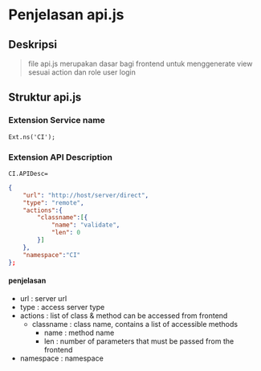 # Penjelasan api.js

## Deskripsi

> file api.js merupakan dasar bagi frontend untuk menggenerate view sesuai action dan role user login

## Struktur api.js

### Extension Service name

`Ext.ns('CI');`

### Extension API Description

`CI.APIDesc=`

```json
{
    "url": "http://host/server/direct",
    "type": "remote",
    "actions":{
        "classname":[{
            "name": "validate",
            "len": 0
        }]
    },
    "namespace":"CI"
};
```

#### penjelasan

- url : server url
- type : access server type
- actions : list of class & method can be accessed from frontend
  - classname : class name, contains a list of accessible methods
    - name : method name
    - len : number of parameters that must be passed from the frontend
- namespace : namespace

